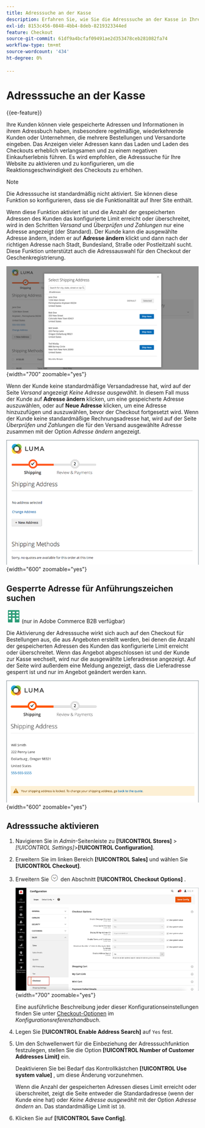 ```yaml
---
title: Adresssuche an der Kasse
description: Erfahren Sie, wie Sie die Adresssuche an der Kasse in Ihrem Geschäft einbeziehen.
exl-id: 8153c456-0848-4bb4-8deb-8219323344ed
feature: Checkout
source-git-commit: 61df9a4bcfaf09491ae2d353478ceb281082fa74
workflow-type: tm+mt
source-wordcount: '434'
ht-degree: 0%

---
```


# Adresssuche an der Kasse

{{ee-feature}}

Ihre Kunden können viele gespeicherte Adressen und Informationen in ihrem Adressbuch haben, insbesondere regelmäßige, wiederkehrende Kunden oder Unternehmen, die mehrere Bestellungen und Versandorte eingeben. Das Anzeigen vieler Adressen kann das Laden und Laden des Checkouts erheblich verlangsamen und zu einem negativen Einkaufserlebnis führen. Es wird empfohlen, die Adresssuche für Ihre Website zu aktivieren und zu konfigurieren, um die Reaktionsgeschwindigkeit des Checkouts zu erhöhen.

>[!NOTE]
>
>Die Adresssuche ist standardmäßig nicht aktiviert. Sie können diese Funktion so konfigurieren, dass sie die Funktionalität auf Ihrer Site enthält.

Wenn diese Funktion aktiviert ist und die Anzahl der gespeicherten Adressen des Kunden das konfigurierte Limit erreicht oder überschreitet, wird in den Schritten _Versand_ und _Überprüfen und Zahlungen_ nur eine Adresse angezeigt (der Standard). Der Kunde kann die ausgewählte Adresse ändern, indem er auf **Adresse ändern** klickt und dann nach der richtigen Adresse nach Stadt, Bundesland, Straße oder Postleitzahl sucht. Diese Funktion unterstützt auch die Adressauswahl für den Checkout der Geschenkregistrierung.

![Checkout mit gespeicherten Versandadressen angezeigt](./assets/storefront-checkout-address-search.png){width="700" zoomable="yes"}

Wenn der Kunde keine standardmäßige Versandadresse hat, wird auf der Seite _Versand_ angezeigt _Keine Adresse ausgewählt_. In diesem Fall muss der Kunde auf **Adresse ändern** klicken, um eine gespeicherte Adresse auszuwählen, oder auf **Neue Adresse** klicken, um eine Adresse hinzuzufügen und auszuwählen, bevor der Checkout fortgesetzt wird. Wenn der Kunde keine standardmäßige Rechnungsadresse hat, wird auf der Seite _Überprüfen und Zahlungen_ die für den Versand ausgewählte Adresse zusammen mit der Option _Adresse ändern_ angezeigt.

![Checkout ohne ausgewählte Adresse](./assets/storefront-checkout-address-search-no-default.png){width="600" zoomable="yes"}

## Gesperrte Adresse für Anführungszeichen suchen

![Adobe Commerce B2B](../assets/b2b.svg) (nur in Adobe Commerce B2B verfügbar)

Die Aktivierung der Adresssuche wirkt sich auch auf den Checkout für Bestellungen aus, die aus Angeboten erstellt werden, bei denen die Anzahl der gespeicherten Adressen des Kunden das konfigurierte Limit erreicht oder überschreitet. Wenn das Angebot abgeschlossen ist und der Kunde zur Kasse wechselt, wird nur die ausgewählte Lieferadresse angezeigt. Auf der Seite wird außerdem eine Meldung angezeigt, dass die Lieferadresse gesperrt ist und nur im Angebot geändert werden kann.

![Lieferadresse für ein Angebot gesperrt](./assets/quote-checkout-shipping-address-locked.png){width="600" zoomable="yes"}

## Adresssuche aktivieren

1. Navigieren Sie in _Admin_-Seitenleiste zu **[!UICONTROL Stores]** > _[!UICONTROL Settings]_>**[!UICONTROL Configuration]**.

1. Erweitern Sie im linken Bereich **[!UICONTROL Sales]** und wählen Sie **[!UICONTROL Checkout]**.

1. Erweitern Sie ![Erweiterungsauswahl](../assets/icon-display-expand.png) den Abschnitt **[!UICONTROL Checkout Options]** .

   ![Konfiguration - Checkout-Optionen](./assets/checkout-checkout-options.png){width="700" zoomable="yes"}

   Eine ausführliche Beschreibung jeder dieser Konfigurationseinstellungen finden Sie unter [Checkout-Optionen](../configuration-reference/sales/checkout.md#checkout-options) im _Konfigurationsreferenzhandbuch_.

1. Legen Sie **[!UICONTROL Enable Address Search]** auf `Yes` fest.

1. Um den Schwellenwert für die Einbeziehung der Adresssuchfunktion festzulegen, stellen Sie die Option **[!UICONTROL Number of Customer Addresses Limit]** ein.

   Deaktivieren Sie bei Bedarf das Kontrollkästchen **[!UICONTROL Use system value]** , um diese Änderung vorzunehmen.

   Wenn die Anzahl der gespeicherten Adressen dieses Limit erreicht oder überschreitet, zeigt die Seite entweder die Standardadresse (wenn der Kunde eine hat) oder _Keine Adresse ausgewählt_ mit der Option _Adresse ändern_ an. Das standardmäßige Limit ist `10`.

1. Klicken Sie auf **[!UICONTROL Save Config]**.
